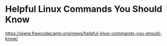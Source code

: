 # Helpful Linux Commands You Should Know

https://www.freecodecamp.org/news/helpful-linux-commands-you-should-know/
